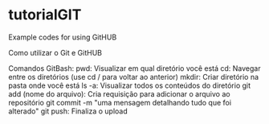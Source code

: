 # tutorialGIT
Example codes for using GitHUB 

Como utilizar o Git e GitHUB

Comandos GitBash:
pwd: Visualizar em qual diretório você está
cd: Navegar entre os diretórios (use cd / para voltar ao anterior)
mkdir: Criar diretório na pasta onde você está
ls -a: Visualizar todos os conteúdos do diretório
git add (nome do arquivo): Cria requisição para adicionar o arquivo ao repositório
git commit -m "uma mensagem detalhando tudo que foi alterado"
git push: Finaliza o upload